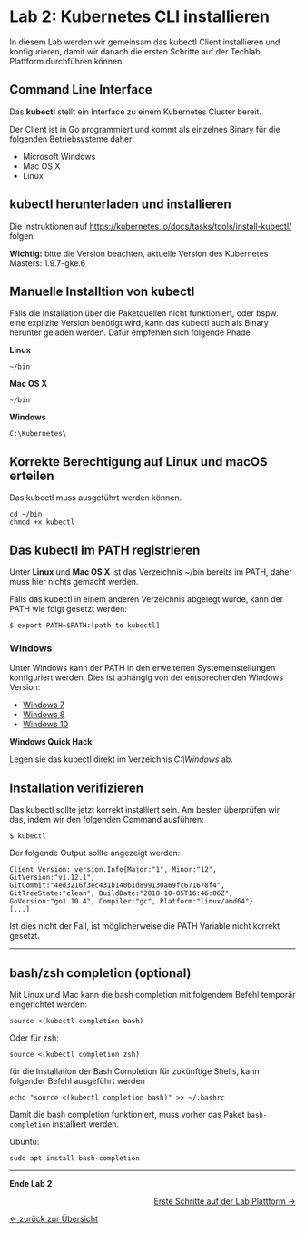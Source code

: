 # Lab 2: Kubernetes CLI installieren

In diesem Lab werden wir gemeinsam das kubectl Client installieren und konfigurieren, damit wir danach die ersten Schritte auf der Techlab Plattform durchführen können.

## Command Line Interface

Das **kubectl** stellt ein Interface zu einem Kubernetes Cluster bereit.

Der Client ist in Go programmiert und kommt als einzelnes Binary für die folgenden Betriebsysteme daher:

- Microsoft Windows
- Mac OS X
- Linux


## kubectl herunterladen und installieren

Die Instruktionen auf https://kubernetes.io/docs/tasks/tools/install-kubectl/ folgen

**Wichtig:** bitte die Version beachten, aktuelle Version des Kubernetes Masters: 1.9.7-gke.6 


## Manuelle Installtion von kubectl

Falls die Installation über die Paketquellen nicht funktioniert, oder bspw. eine explizite Version benötigt wird, kann das kubectl auch als Binary herunter geladen werden.
Dafür empfehlen sich folgende Phade

**Linux**

```
~/bin
```

**Mac OS X**

```
~/bin
```

**Windows**

```
C:\Kubernetes\
```

## Korrekte Berechtigung auf Linux und macOS erteilen

Das kubectl muss ausgeführt werden können.

```
cd ~/bin
chmod +x kubectl
```

## Das kubectl im PATH registrieren

Unter **Linux** und **Mac OS X** ist das Verzeichnis ~/bin bereits im PATH, daher muss hier nichts gemacht werden.

Falls das kubectl in einem anderen Verzeichnis abgelegt wurde, kann der PATH wie folgt gesetzt werden:
```
$ export PATH=$PATH:[path to kubectl]
```

### Windows

Unter Windows kann der PATH in den erweiterten Systemeinstellungen konfiguriert werden. Dies ist abhängig von der entsprechenden Windows Version:

- [Windows 7](http://geekswithblogs.net/renso/archive/2009/10/21/how-to-set-the-windows-path-in-windows-7.aspx)
- [Windows 8](http://www.itechtics.com/customize-windows-environment-variables/)
- [Windows 10](http://techmixx.de/windows-10-umgebungsvariablen-bearbeiten/)

**Windows Quick Hack**

Legen sie das kubectl direkt im Verzeichnis *C:\Windows* ab.


## Installation verifizieren

Das kubectl sollte jetzt korrekt installiert sein. Am besten überprüfen wir das, indem wir den folgenden Command ausführen:
```
$ kubectl
```
Der folgende Output sollte angezeigt werden:
```
Client Version: version.Info{Major:"1", Minor:"12", GitVersion:"v1.12.1", GitCommit:"4ed3216f3ec431b140b1d899130a69fc671678f4", GitTreeState:"clean", BuildDate:"2018-10-05T16:46:06Z", GoVersion:"go1.10.4", Compiler:"gc", Platform:"linux/amd64"}
[...]
```

Ist dies nicht der Fall, ist möglicherweise die PATH Variable nicht korrekt gesetzt.

---

## bash/zsh completion (optional)

Mit Linux und Mac kann die bash completion mit folgendem Befehl temporär eingerichtet werden:

```
source <(kubectl completion bash)
```

Oder für zsh:
```
source <(kubectl completion zsh)
```

für die Installation der Bash Completion für zukünftige Shells, kann folgender Befehl ausgeführt werden

```
echo "source <(kubectl completion bash)" >> ~/.bashrc
```

Damit die bash completion funktioniert, muss vorher das Paket `bash-completion` installiert werden.

Ubuntu:

```
sudo apt install bash-completion
```

---

**Ende Lab 2**

<p width="100px" align="right"><a href="03_first_steps.md">Erste Schritte auf der Lab Plattform →</a></p>

[← zurück zur Übersicht](../README.md)
